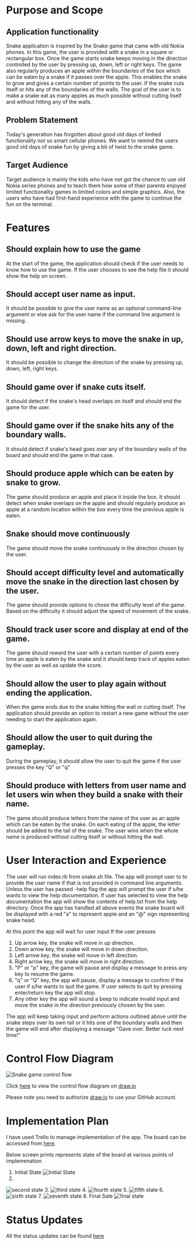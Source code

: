 # Purpose and Scope 
## Application functionality 
Snake application is inspired by the Snake game that came with old Nokia phones. In this game, the user is provided with a snake in a square or rectangular box. Once the game starts snake keeps moving in the direction controlled by the user by pressing up, down, left or right keys. The game also regularly produces an apple within the boundaries of the box which can be eaten by a snake if it passes over the apple. This enables the snake to grow and gives a certain number of points to the user. If the snake cuts itself or hits any of the boundaries of the walls. 
The goal of the user is to make a snake eat as many apples as much possible without cutting itself and without hitting any of the walls. 
## Problem Statement
Today's generation has forgotten about good old days of limited functionality not so smart cellular phones. We want to remind the users good old days of snake fun by giving a bit of twist to the snake game. 
## Target Audience
Target audience is mainly the kids who have not got the chance to use old Nokia series phones and to teach them how some of their parents enjoyed limited functionality games in limited colors and simple graphics. Also, the users who have had first-hand experience with the game to continue the fun on the terminal. 
<!-- Ques is this read me file -->
<!-- 
Develop a statement of purpose and scope for your application. It must include:
- describe at a high level what the application will do
- identify the problem it will solve and explain why you are developing it
- identify the target audience
- explain how a member of the target audience will use it	
 -->
# Features
<!-- 
Develop a list of features that will be included in the application. It must include:
- at least THREE features
- describe each feature


Ensure that your features include the following language elements and concepts:
- use of variables and the concept of variable scope
- loops and conditional control structures
- error handling


Note: If the features you described do not require you to use all of the above it is likely that your application is not sophisticated enough. Consult with your educator to check your features are sufficient to address the criteria for T1A2-7. 
-->
## Should explain how to use the game 
At the start of the game, the application should check if the user needs to know how to use the game. If the user chooses to see the help file it should show the help on screen. 
## Should accept user name as input. 
It should be possible to give the user name as an optional command-line argument or else ask for the user name if the command line argument is missing.  
## Should use arrow keys to move the snake in up, down, left and right direction. 
It should be possible to change the direction of the snake by pressing up, down, left, right keys. 
## Should game over if snake cuts itself. 
It should detect if the snake's head overlaps on itself and should end the game for the user. 
## Should game over if the snake hits any of the boundary walls. 
It should detect if snake's head goes over any of the boundary walls of the board and should end the game in that case. 
## Should produce apple which can be eaten by snake to grow. 
The game should produce an apple and place it inside the box. It should detect when snake overlaps on the apple and should regularly produce an apple at a random location within the box every time the previous apple is eaten. 
## Snake should move continuously 
The game should move the snake continuously in the direction chosen by the user. 
## Should accept difficulty level and automatically move the snake in the direction last chosen by the user. 
The game should provide options to chose the difficulty level of the game. Based on the difficulty it should adjust the speed of movement of the snake. 
## Should track user score and display at end of the game. 
The game should reward the user with a certain number of points every time an apple is eaten by the snake and it should keep track of apples eaten by the user as well as update the score. 
## Should allow the user to play again without ending the application. 
When the game ends due to the snake hitting the wall or cutting itself. The application should provide an option to restart a new game without the user needing to start the application again. 
## Should allow the user to quit during the gameplay. 
During the gameplay, it should allow the user to quit the game if the user presses the key "Q" or "q" 
## Should produce with letters from user name and let users win when they build a snake with their name. 
The game should produce letters from the name of the user as an apple which can be eaten by the snake. On each eating of the apple, the letter should be added to the tail of the snake. The user wins when the whole name is produced without cutting itself or without hitting the wall. 
# User Interaction and Experience
<!-- 
Develop an outline of the user interaction and experience for the application.
Your outline must include:
- how the user will find out how to interact with / use each feature
- how the user will interact with / use each feature
- how errors will be handled by the application and displayed to the user
 -->
The user will run index.rb from snake.sh file.
The app will prompt user to to provide the user name if that is not provided in command line arguments.
Unless the user has passed -help flag the app will prompt the user if s/he wants to view the help documentation. 
If user has selected to view the help documentation the app will show the contents of help.txt from the help directory.
Once the app has handled all above events the snake board will be displayed with a red "a" to represent apple and an "@" sign representing snake head.

At this point the app will wait for user input
If the user presses
1. Up arrow key, the snake will move in up direction.
2. Down arrow key, the snake will move in down direction.
3. Left arrow key, the snake will move in left direction.
4. Right arrow key, the snake will move in right direction.
5. "P" or "p" key, the game will pause and display a message to press any key to resume the game.
6. "q" or "Q" key, the app will pause, display a message to confirm if the user if s/he wants to quit the game. If user selects to quit by pressing enter/return key the app will stop.
7. Any other key the app will sound a beep to indicate invalid input and move the snake in the direction previously chosen by the user.

The app will keep taking input and perform actions outlined above until the snake steps over its own tail or it hits one of the boundary walls and then the game will end after displaying a message "Gave over. Better luck next time!"




# Control Flow Diagram	
![Snake game control flow](./ctrl-flow-diagram/snake_game.svg)
<!-- 
Develop a diagram which describes the control flow of your application. Your diagram must:
- show the workflow/logic and/or integration of the features in your application for each feature.
- utilise a recognised format or set of conventions for a control flow diagram, such as UML.
 -->
Click [here](https://www.draw.io/#Hhirengondhiya%2Fname_snake_game%2Fmaster%2Fdocumentation%2Fctrl-flow-diagram%2Fsnake_game.drawio) to view the control flow diagram on [draw.io](https://www.draw.io/)

Please note you need to authorize [draw.io](https://www.draw.io/) to use your GitHub account.
# Implementation Plan
<!-- 
Develop an implementation plan which:
- outlines how each feature will be implemented and a checklist of tasks for each feature
- prioritise the implementation of different features, or checklist items within a feature
- provide a deadline, duration or other time indicator for each feature or checklist/checklist-item
 -->
 I have used Trello to manage implementation of the app. The board can be accessed from [here](https://trello.com/b/K7fXmhTH/snake-application).

 Below screen prints represents state of the board at various points of implemenation
1. Initial State
![Initial State](./images/Screen_Shot_2019-11-15_at_9.41.25_am.png)
2. 
![second state](./images/Screen_Shot_2019-11-15_at_9.42.23_am.png)
3. 
![third state](./images/Screen_Shot_2019-11-15_at_9.42.49_am.png)
4. 
![fourth state](./images/Screen_Shot_2019-11-16_at_10.03.00_am.png)
5. 
![fifth state](./images/Screen_Shot_2019-11-16_at_11.37.29_am.png)
6. 
![sixth state](./images/Screen_Shot_2019-11-21_at_9.42.24_am.png)
7. 
![seventh state](./images/Screen_Shot_2019-11-21_at_11.42.35_am.png)
8. Final Sate
![final state](./images/Screen_Shot_2019-11-21_at_1.52.01_pm.png )

# Status Updates
All the status updates can be found [here](development-log.md)